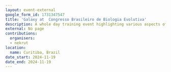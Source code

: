 ```yaml
---
layout: event-external
google_form_id: 1731347547
title: 'Galaxy at  Congresso Brasileiro de Biologia Evolutiva'
description: A whole day training event highlighting various aspects of Galaxy functionality.
external: No page
contributions:
  organisers:
  - nekrut
location:
  name: Curitiba, Brazil
date_start: 2024-11-19
date_end: 2024-11-19
---
```

